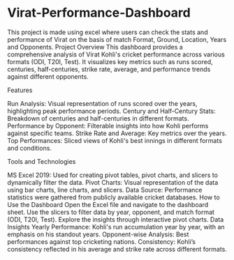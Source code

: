 # Virat-Performance-Dashboard
This project is made using excel where users can check the stats and performance of Virat on the basis of match Format, Ground, Location, Years and Opponents.
Project Overview
This dashboard provides a comprehensive analysis of Virat Kohli's cricket performance across various formats (ODI, T20I, Test). It visualizes key metrics such as runs scored, centuries, half-centuries, strike rate, average, and performance trends against different opponents.

Features

Run Analysis: Visual representation of runs scored over the years, highlighting peak performance periods.
Century and Half-Century Stats: Breakdown of centuries and half-centuries in different formats.
Performance by Opponent: Filterable insights into how Kohli performs against specific teams.
Strike Rate and Average: Key metrics over the years.
Top Performances: Sliced views of Kohli's best innings in different formats and conditions.


Tools and Technologies

MS Excel 2019: Used for creating pivot tables, pivot charts, and slicers to dynamically filter the data.
Pivot Charts: Visual representation of the data using bar charts, line charts, and slicers.
Data Source: Performance statistics were gathered from publicly available cricket databases.
How to Use the Dashboard
Open the Excel file and navigate to the dashboard sheet.
Use the slicers to filter data by year, opponent, and match format (ODI, T20I, Test).
Explore the insights through interactive pivot charts.
Data Insights
Yearly Performance: Kohli's run accumulation year by year, with an emphasis on his standout years.
Opponent-wise Analysis: Best performances against top cricketing nations.
Consistency: Kohli’s consistency reflected in his average and strike rate across different formats.
